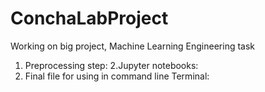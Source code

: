 # ConchaLabProject
Working on big project, Machine Learning Engineering task
1. Preprocessing step:
2.Jupyter notebooks:
3. Final file for using in command line Terminal:
